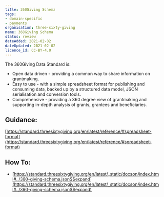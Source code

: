 ```yaml
---
title: 360Giving Schema
tags:
- domain-specific
- payments
organisation: three-sixty-giving
name: 360Giving Schema
status: review
dateAdded: 2021-02-02
dateUpdated: 2021-02-02
licence_id: CC-BY-4.0
---
```




The 360Giving Data Standard is:

 - Open data driven - providing a common way to share information on grantmaking.
 - Easy to use - with a simple spreadsheet format for publishing and consuming data, backed up by a structured data model, JSON serialisation and conversion tools.
 - Comprehensive - providing a 360 degree view of grantmaking and supporting in-depth analysis of grants, grantees and beneficiaries.
 

## Guidance:

[https://standard.threesixtygiving.org/en/latest/reference/#spreadsheet-format](https://standard.threesixtygiving.org/en/latest/reference/#spreadsheet-format)

## How To:
 - [https://standard.threesixtygiving.org/en/latest/_static/docson/index.html#../360-giving-schema.json$$expand](https://standard.threesixtygiving.org/en/latest/_static/docson/index.html#../360-giving-schema.json$$expand)

